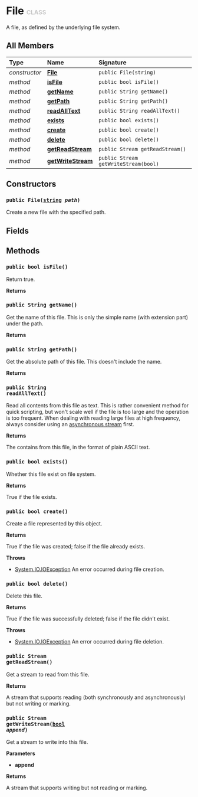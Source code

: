 # File <font color="#C8C8C8" size="3">CLASS</font>

A file, as defined by the underlying file system.

## All Members
|**Type**|**Name**|**Signature**
|:-------|:-------|:------------
|*constructor*|<a href="#c-File-string"><b>File</b></a>|`public File(string)`
|*method*|<a href="#m-isFile-void"><b>isFile</b></a>|`public bool isFile()`
|*method*|<a href="#m-getName-void"><b>getName</b></a>|`public String getName()`
|*method*|<a href="#m-getPath-void"><b>getPath</b></a>|`public String getPath()`
|*method*|<a href="#m-readAllText-void"><b>readAllText</b></a>|`public String readAllText()`
|*method*|<a href="#m-exists-void"><b>exists</b></a>|`public bool exists()`
|*method*|<a href="#m-create-void"><b>create</b></a>|`public bool create()`
|*method*|<a href="#m-delete-void"><b>delete</b></a>|`public bool delete()`
|*method*|<a href="#m-getReadStream-void"><b>getReadStream</b></a>|`public Stream getReadStream()`
|*method*|<a href="#m-getWriteStream-bool"><b>getWriteStream</b></a>|`public Stream getWriteStream(bool)`

## Constructors
<a name="c-File-string"></a>
### <code>public File([string](../../String) *path*)</code>
Create a new file with the specified path.
## Fields

## Methods
<a name="m-isFile-void"></a>
### <code>public bool isFile()</code>
Return true.

**Returns**

<a name="m-isFile-void-r"></a>

<a name="m-getName-void"></a>
### <code>public String getName()</code>
Get the name of this file. This is only the simple name (with extension part) under the path.

**Returns**

<a name="m-getName-void-r"></a>

<a name="m-getPath-void"></a>
### <code>public String getPath()</code>
Get the absolute path of this file. This doesn't include the name.

**Returns**

<a name="m-getPath-void-r"></a>

<a name="m-readAllText-void"></a>
### <code>public String readAllText()</code>
Read all contents from this file as text. This is rather convenient method for quick scripting, but won't scale well if the file is too large and the operation is too frequent. When dealing with reading large files at high frequency, always consider using an <a href="../System.IO/File#m-getReadStream-void">asynchronous stream</a> first.

**Returns**

<a name="m-readAllText-void-r"></a>The contains from this file, in the format of plain ASCII text.

<a name="m-exists-void"></a>
### <code>public bool exists()</code>
Whether this file exist on file system.

**Returns**

<a name="m-exists-void-r"></a>True if the file exists.

<a name="m-create-void"></a>
### <code>public bool create()</code>
Create a file represented by this object.

**Returns**

<a name="m-create-void-r"></a>True if the file was created; false if the file already exists.

**Throws**

- [System.IO.IOException](../System.IO/IOException)
An error occurred during file creation.

<a name="m-delete-void"></a>
### <code>public bool delete()</code>
Delete this file.

**Returns**

<a name="m-delete-void-r"></a>True if the file was successfully deleted; false if the file didn't exist.

**Throws**

- [System.IO.IOException](../System.IO/IOException)
An error occurred during file deletion.

<a name="m-getReadStream-void"></a>
### <code>public Stream getReadStream()</code>
Get a stream to read from this file.

**Returns**

<a name="m-getReadStream-void-r"></a>A stream that supports reading (both synchronously and asynchronously) but not writing or marking.

<a name="m-getWriteStream-bool"></a>
### <code>public Stream getWriteStream([bool](../../Bool) *append*)</code>
Get a stream to write into this file.

**Parameters**

<a name="m-getWriteStream-bool-p-append"></a>
- **append**


**Returns**

<a name="m-getWriteStream-bool-r"></a>A stream that supports writing but not reading or marking.

